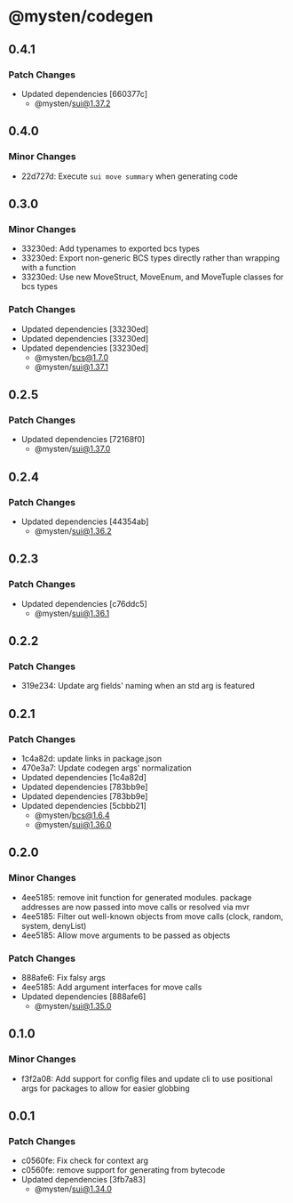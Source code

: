 # @mysten/codegen

## 0.4.1

### Patch Changes

- Updated dependencies [660377c]
  - @mysten/sui@1.37.2

## 0.4.0

### Minor Changes

- 22d727d: Execute `sui move summary` when generating code

## 0.3.0

### Minor Changes

- 33230ed: Add typenames to exported bcs types
- 33230ed: Export non-generic BCS types directly rather than wrapping with a function
- 33230ed: Use new MoveStruct, MoveEnum, and MoveTuple classes for bcs types

### Patch Changes

- Updated dependencies [33230ed]
- Updated dependencies [33230ed]
- Updated dependencies [33230ed]
  - @mysten/bcs@1.7.0
  - @mysten/sui@1.37.1

## 0.2.5

### Patch Changes

- Updated dependencies [72168f0]
  - @mysten/sui@1.37.0

## 0.2.4

### Patch Changes

- Updated dependencies [44354ab]
  - @mysten/sui@1.36.2

## 0.2.3

### Patch Changes

- Updated dependencies [c76ddc5]
  - @mysten/sui@1.36.1

## 0.2.2

### Patch Changes

- 319e234: Update arg fields' naming when an std arg is featured

## 0.2.1

### Patch Changes

- 1c4a82d: update links in package.json
- 470e3a7: Update codegen args' normalization
- Updated dependencies [1c4a82d]
- Updated dependencies [783bb9e]
- Updated dependencies [783bb9e]
- Updated dependencies [5cbbb21]
  - @mysten/bcs@1.6.4
  - @mysten/sui@1.36.0

## 0.2.0

### Minor Changes

- 4ee5185: remove init function for generated modules. package addresses are now passed into move
  calls or resolved via mvr
- 4ee5185: Filter out well-known objects from move calls (clock, random, system, denyList)
- 4ee5185: Allow move arguments to be passed as objects

### Patch Changes

- 888afe6: Fix falsy args
- 4ee5185: Add argument interfaces for move calls
- Updated dependencies [888afe6]
  - @mysten/sui@1.35.0

## 0.1.0

### Minor Changes

- f3f2a08: Add support for config files and update cli to use positional args for packages to allow
  for easier globbing

## 0.0.1

### Patch Changes

- c0560fe: Fix check for context arg
- c0560fe: remove support for generating from bytecode
- Updated dependencies [3fb7a83]
  - @mysten/sui@1.34.0
